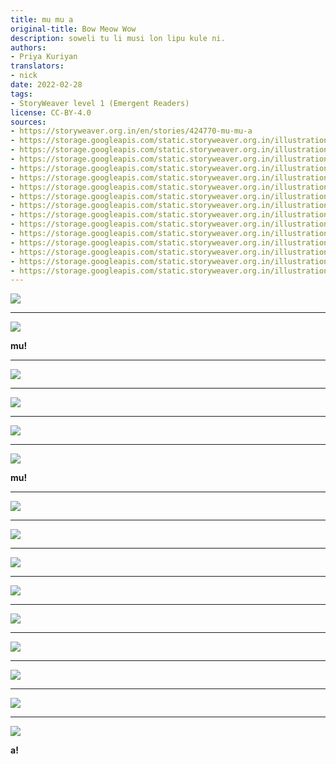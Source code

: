 ```yaml
---
title: mu mu a
original-title: Bow Meow Wow
description: soweli tu li musi lon lipu kule ni.
authors:
- Priya Kuriyan
translators:
- nick
date: 2022-02-28
tags:
- StoryWeaver level 1 (Emergent Readers)
license: CC-BY-4.0
sources:
- https://storyweaver.org.in/en/stories/424770-mu-mu-a
- https://storage.googleapis.com/static.storyweaver.org.in/illustration_crops/81597/size7/ca02a8652b76af4f8b184c6796050ca9.jpg
- https://storage.googleapis.com/static.storyweaver.org.in/illustration_crops/81583/size7/a54e812610af898f5b04a036a22b6934.jpg
- https://storage.googleapis.com/static.storyweaver.org.in/illustration_crops/81584/size7/e02744c89ba480d56a626a9c384b222a.jpg
- https://storage.googleapis.com/static.storyweaver.org.in/illustration_crops/81585/size7/dae1527288d3b65a7b17cbc888684d4c.jpg
- https://storage.googleapis.com/static.storyweaver.org.in/illustration_crops/81586/size7/345b563c84a4c064a69e30f8c4c932b7.jpg
- https://storage.googleapis.com/static.storyweaver.org.in/illustration_crops/81587/size7/4e8b24bd488482ca648bf2854a688247.jpg
- https://storage.googleapis.com/static.storyweaver.org.in/illustration_crops/81588/size7/c9ea915b4cade919419deb933a722628.jpg
- https://storage.googleapis.com/static.storyweaver.org.in/illustration_crops/81589/size7/02c64e537138cde941685f6c59815aa7.jpg
- https://storage.googleapis.com/static.storyweaver.org.in/illustration_crops/81590/size7/7fddd08541e14563691ba6752ff006e9.jpg
- https://storage.googleapis.com/static.storyweaver.org.in/illustration_crops/81598/size7/16240e48066a101130a9ddbe43a44472.jpg
- https://storage.googleapis.com/static.storyweaver.org.in/illustration_crops/81592/size7/96f57145bc981d0031a7e2be61b4ffd9.jpg
- https://storage.googleapis.com/static.storyweaver.org.in/illustration_crops/81593/size7/1f896080c2bada462945b96747d237c8.jpg
- https://storage.googleapis.com/static.storyweaver.org.in/illustration_crops/81594/size7/736d00305cc22515f3301b93f2688125.jpg
- https://storage.googleapis.com/static.storyweaver.org.in/illustration_crops/81595/size7/3788426ba76d7b9015a3231f9c001bf4.jpg
- https://storage.googleapis.com/static.storyweaver.org.in/illustration_crops/81596/size7/6aef9e6d7c23e8730a71072ddf700c00.jpg
---
```


![](https://storage.googleapis.com/static.storyweaver.org.in/illustration_crops/81597/size7/ca02a8652b76af4f8b184c6796050ca9.jpg)



---

![](https://storage.googleapis.com/static.storyweaver.org.in/illustration_crops/81583/size7/a54e812610af898f5b04a036a22b6934.jpg)

**mu!**

---

![](https://storage.googleapis.com/static.storyweaver.org.in/illustration_crops/81584/size7/e02744c89ba480d56a626a9c384b222a.jpg)



---

![](https://storage.googleapis.com/static.storyweaver.org.in/illustration_crops/81585/size7/dae1527288d3b65a7b17cbc888684d4c.jpg)



---

![](https://storage.googleapis.com/static.storyweaver.org.in/illustration_crops/81586/size7/345b563c84a4c064a69e30f8c4c932b7.jpg)



---

![](https://storage.googleapis.com/static.storyweaver.org.in/illustration_crops/81587/size7/4e8b24bd488482ca648bf2854a688247.jpg)

﻿**﻿mu!**

---

![](https://storage.googleapis.com/static.storyweaver.org.in/illustration_crops/81588/size7/c9ea915b4cade919419deb933a722628.jpg)



---

![](https://storage.googleapis.com/static.storyweaver.org.in/illustration_crops/81589/size7/02c64e537138cde941685f6c59815aa7.jpg)



---

![](https://storage.googleapis.com/static.storyweaver.org.in/illustration_crops/81590/size7/7fddd08541e14563691ba6752ff006e9.jpg)



---

![](https://storage.googleapis.com/static.storyweaver.org.in/illustration_crops/81598/size7/16240e48066a101130a9ddbe43a44472.jpg)



---

![](https://storage.googleapis.com/static.storyweaver.org.in/illustration_crops/81592/size7/96f57145bc981d0031a7e2be61b4ffd9.jpg)



---

![](https://storage.googleapis.com/static.storyweaver.org.in/illustration_crops/81593/size7/1f896080c2bada462945b96747d237c8.jpg)



---

![](https://storage.googleapis.com/static.storyweaver.org.in/illustration_crops/81594/size7/736d00305cc22515f3301b93f2688125.jpg)



---

![](https://storage.googleapis.com/static.storyweaver.org.in/illustration_crops/81595/size7/3788426ba76d7b9015a3231f9c001bf4.jpg)



---

![](https://storage.googleapis.com/static.storyweaver.org.in/illustration_crops/81596/size7/6aef9e6d7c23e8730a71072ddf700c00.jpg)

﻿**﻿a!**
